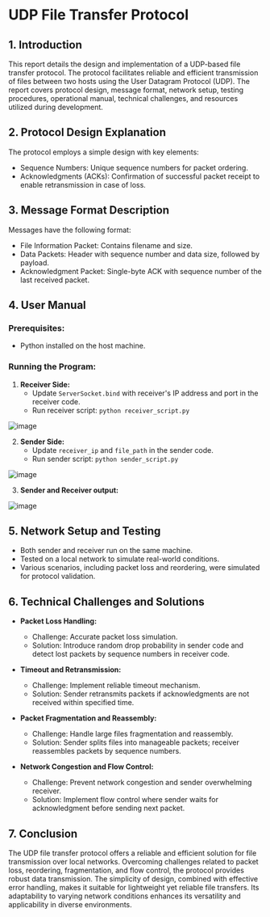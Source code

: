 # UDP File Transfer Protocol

## 1. Introduction

This report details the design and implementation of a UDP-based file transfer protocol. The protocol facilitates reliable and efficient transmission of files between two hosts using the User Datagram Protocol (UDP). The report covers protocol design, message format, network setup, testing procedures, operational manual, technical challenges, and resources utilized during development.

## 2. Protocol Design Explanation

The protocol employs a simple design with key elements:
- Sequence Numbers: Unique sequence numbers for packet ordering.
- Acknowledgments (ACKs): Confirmation of successful packet receipt to enable retransmission in case of loss.

## 3. Message Format Description

Messages have the following format:
- File Information Packet: Contains filename and size.
- Data Packets: Header with sequence number and data size, followed by payload.
- Acknowledgment Packet: Single-byte ACK with sequence number of the last received packet.

## 4. User Manual

### Prerequisites:
- Python installed on the host machine.

### Running the Program:
1. **Receiver Side:**
   - Update `ServerSocket.bind` with receiver's IP address and port in the receiver code.
   - Run receiver script: `python receiver_script.py`

![image](https://github.com/Kroom00/UDP-File-Transfer-Protocol/assets/88386673/7421d6c1-bf84-465e-9326-cfd1e199e7f1)

2. **Sender Side:**
   - Update `receiver_ip` and `file_path` in the sender code.
   - Run sender script: `python sender_script.py`

![image](https://github.com/Kroom00/UDP-File-Transfer-Protocol/assets/88386673/a7d3fbb7-8059-4147-a085-7c3ed1d055b7)

3. **Sender and Receiver output:**

![image](https://github.com/Kroom00/UDP-File-Transfer-Protocol/assets/88386673/e68b047b-e5ba-41bf-bd6c-03dbdf22ea0d)


## 5. Network Setup and Testing

- Both sender and receiver run on the same machine.
- Tested on a local network to simulate real-world conditions.
- Various scenarios, including packet loss and reordering, were simulated for protocol validation.

## 6. Technical Challenges and Solutions

- **Packet Loss Handling:**
  - Challenge: Accurate packet loss simulation.
  - Solution: Introduce random drop probability in sender code and detect lost packets by sequence numbers in receiver code.

- **Timeout and Retransmission:**
  - Challenge: Implement reliable timeout mechanism.
  - Solution: Sender retransmits packets if acknowledgments are not received within specified time.

- **Packet Fragmentation and Reassembly:**
  - Challenge: Handle large files fragmentation and reassembly.
  - Solution: Sender splits files into manageable packets; receiver reassembles packets by sequence numbers.

- **Network Congestion and Flow Control:**
  - Challenge: Prevent network congestion and sender overwhelming receiver.
  - Solution: Implement flow control where sender waits for acknowledgment before sending next packet.

## 7. Conclusion

The UDP file transfer protocol offers a reliable and efficient solution for file transmission over local networks. Overcoming challenges related to packet loss, reordering, fragmentation, and flow control, the protocol provides robust data transmission. The simplicity of design, combined with effective error handling, makes it suitable for lightweight yet reliable file transfers. Its adaptability to varying network conditions enhances its versatility and applicability in diverse environments.
